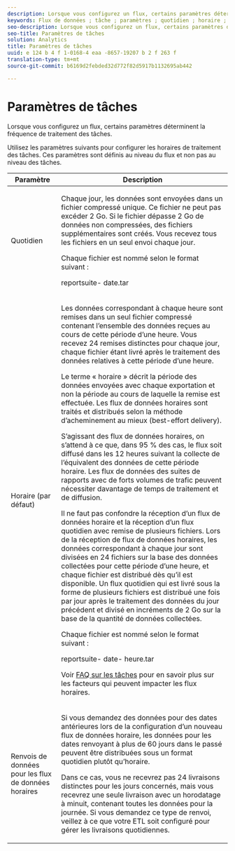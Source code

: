 ```yaml
---
description: Lorsque vous configurez un flux, certains paramètres déterminent la fréquence de traitement des tâches.
keywords: Flux de données ; tâche ; paramètres ; quotidien ; horaire ; Renvois de données pour les flux de données horaires ; renvoi
seo-description: Lorsque vous configurez un flux, certains paramètres déterminent la fréquence de traitement des tâches.
seo-title: Paramètres de tâches
solution: Analytics
title: Paramètres de tâches
uuid: e 124 b 4 f 1-0168-4 eaa -8657-19207 b 2 f 263 f
translation-type: tm+mt
source-git-commit: b6169d2febded32d772f82d5917b1132695ab442

---
```



# Paramètres de tâches

Lorsque vous configurez un flux, certains paramètres déterminent la fréquence de traitement des tâches.

Utilisez les paramètres suivants pour configurer les horaires de traitement des tâches. Ces paramètres sont définis au niveau du flux et non pas au niveau des tâches.

<table id="table_2070F73212F245E98DADC6B5DFDB1C72"> 
 <thead> 
  <tr> 
   <th colname="col1" class="entry"> Paramètre </th> 
   <th colname="col2" class="entry"> Description </th> 
  </tr> 
 </thead>
 <tbody> 
  <tr> 
   <td colname="col1"> Quotidien </td> 
   <td colname="col2"> <p>Chaque jour, les données sont envoyées dans un fichier compressé unique. Ce fichier ne peut pas excéder 2 Go. Si le fichier dépasse 2 Go de données non compressées, des fichiers supplémentaires sont créés. Vous recevez tous les fichiers en un seul envoi chaque jour. </p> <p>Chaque fichier est nommé selon le format suivant : </p> <p> <span class="filepath"><span class="varname"> reportsuite</span>-<span class="varname"> date</span>.tar</span> </p> </td> 
  </tr> 
  <tr> 
   <td colname="col1"> Horaire (par défaut) </td> 
   <td colname="col2"> <p>Les données correspondant à chaque heure sont remises dans un seul fichier compressé contenant l’ensemble des données reçues au cours de cette période d’une heure. Vous recevez 24 remises distinctes pour chaque jour, chaque fichier étant livré après le traitement des données relatives à cette période d’une heure. </p> <p>Le terme « horaire » décrit la période des données envoyées avec chaque exportation et non la période au cours de laquelle la remise est effectuée. Les flux de données horaires sont traités et distribués selon la méthode d’acheminement au mieux (best-effort delivery). </p> <p>S’agissant des flux de données horaires, on s’attend à ce que, dans 95 % des cas, le flux soit diffusé dans les 12 heures suivant la collecte de l’équivalent des données de cette période horaire. Les flux de données des suites de rapports avec de forts volumes de trafic peuvent nécessiter davantage de temps de traitement et de diffusion. </p> <p>Il ne faut pas confondre la réception d’un flux de données horaire et la réception d’un flux quotidien avec remise de plusieurs fichiers. Lors de la réception de flux de données horaires, les données correspondant à chaque jour sont divisées en 24 fichiers sur la base des données collectées pour cette période d’une heure, et chaque fichier est distribué dès qu’il est disponible. Un flux quotidien qui est livré sous la forme de plusieurs fichiers est distribué une fois par jour après le traitement des données du jour précédent et divisé en incréments de 2 Go sur la base de la quantité de données collectées. </p> <p>Chaque fichier est nommé selon le format suivant : </p> <p> <span class="filepath"><span class="varname"> reportsuite</span>-<span class="varname"> date</span>-<span class="varname"> heure</span>.tar</span> </p> <p>Voir <a href="../../../export/analytics-data-feed/c-df-contents/jobs-faq.md#concept_7C67A012CCF64B0C8DA33E5A6CF7FD9E" format="dita" scope="local">FAQ sur les tâches</a> pour en savoir plus sur les facteurs qui peuvent impacter les flux horaires. </p> </td> 
  </tr> 
  <tr> 
   <td colname="col1"> Renvois de données pour les flux de données horaires </td> 
   <td colname="col2"> <p>Si vous demandez des données pour des dates antérieures lors de la configuration d’un nouveau flux de données horaire, les données pour les dates renvoyant à plus de 60 jours dans le passé peuvent être distribuées sous un format quotidien plutôt qu’horaire. </p> <p>Dans ce cas, vous ne recevrez pas 24 livraisons distinctes pour les jours concernés, mais vous recevrez une seule livraison avec un horodatage à minuit, contenant toutes les données pour la journée. Si vous demandez ce type de renvoi, veillez à ce que votre ETL soit configuré pour gérer les livraisons quotidiennes. </p> </td> 
  </tr> 
 </tbody> 
</table>

